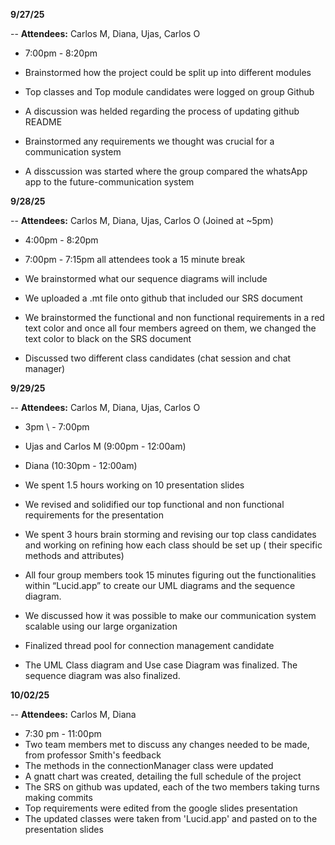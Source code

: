 **9/27/25**

-- **Attendees:** Carlos M, Diana, Ujas, Carlos O   
- 7:00pm \- 8:20pm


- Brainstormed how the project could be split up into different modules  
- Top classes and Top module candidates were logged on group Github  
- A discussion was helded regarding the process of updating github README 
- Brainstormed any requirements we thought was crucial for a communication system  
- A disscussion was started where the group compared the whatsApp app to the future-communication system

**9/28/25**

-- **Attendees:** Carlos M, Diana, Ujas, Carlos O (Joined at \~5pm)  
- 4:00pm \- 8:20pm   
- 7:00pm \- 7:15pm all attendees took a 15 minute break  


- We brainstormed what our sequence diagrams will include    
- We uploaded a .mt file onto github that included our SRS document   
- We brainstormed the functional and non functional requirements in a red text color and once all four members agreed on them, we changed the text color to black on the SRS document   
- Discussed two different class candidates (chat session and chat manager) 

**9/29/25**

-- **Attendees:** Carlos M, Diana, Ujas, Carlos O  
- 3pm \ - 7:00pm   
- Ujas and Carlos M (9:00pm \- 12:00am)   
- Diana (10:30pm \- 12:00am)      


- We spent 1.5 hours working on 10 presentation slides    
- We revised and solidified our top functional and non functional requirements for the presentation  
- We spent 3 hours brain storming and revising our top class candidates and working on refining how each class should be set up ( their specific methods and attributes)   
- All four group members took 15 minutes figuring out the functionalities within “Lucid.app” to create our UML diagrams and the sequence diagram.   
- We discussed how it was possible to make our communication system scalable using our large organization    
- Finalized thread pool for connection management candidate   
- The UML Class diagram and Use case Diagram was finalized. The sequence diagram was also finalized.

**10/02/25**

-- **Attendees:** Carlos M, Diana
- 7:30 pm \- 11:00pm
-  Two team members met to discuss any changes needed to be made, from professor Smith's feedback 
-  The methods in the connectionManager class were updated
-  A gnatt chart was created, detailing the full schedule of the project
-  The SRS on github was updated, each of the two members taking turns making commits
-  Top requirements were edited from the google slides presentation
-  The updated classes were taken from 'Lucid.app' and pasted on to the presentation slides 
